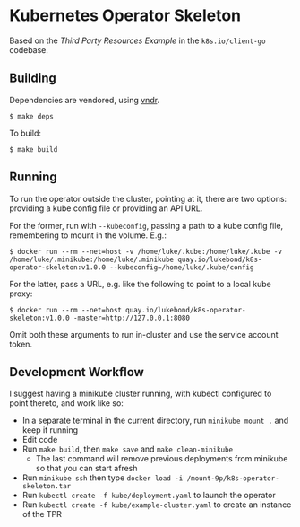 # Kubernetes Operator Skeleton

Based on the _Third Party Resources Example_ in the `k8s.io/client-go`
codebase.

## Building

Dependencies are vendored, using [vndr](https://github.com/LK4D4/vndr).

```
$ make deps
```

To build:

```
$ make build
```

## Running

To run the operator outside the cluster, pointing at it, there are two
options: providing a kube config file or providing an API URL.

For the former, run with `--kubeconfig`, passing a path to a kube config file,
remembering to mount in the volume. E.g.:

```
$ docker run --rm --net=host -v /home/luke/.kube:/home/luke/.kube -v /home/luke/.minikube:/home/luke/.minikube quay.io/lukebond/k8s-operator-skeleton:v1.0.0 --kubeconfig=/home/luke/.kube/config
```

For the latter, pass a URL, e.g. like the following to point to a local
kube proxy:

```
$ docker run --rm --net=host quay.io/lukebond/k8s-operator-skeleton:v1.0.0 -master=http://127.0.0.1:8080
```

Omit both these arguments to run in-cluster and use the service account token.

## Development Workflow

I suggest having a minikube cluster running, with kubectl configured to point
thereto, and work like so:

- In a separate terminal in the current directory, run `minikube mount .` and
  keep it running
- Edit code
- Run `make build`, then `make save` and `make clean-minikube`
  - The last command will remove previous deployments from minikube so that
    you can start afresh
- Run `minikube ssh` then type `docker load -i /mount-9p/k8s-operator-skeleton.tar`
- Run `kubectl create -f kube/deployment.yaml` to launch the operator
- Run `kubectl create -f kube/example-cluster.yaml` to create an instance
  of the TPR

